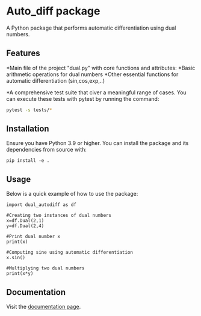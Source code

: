 # Auto_diff package 

A Python package that performs automatic differentiation using dual numbers.

## Features

*Main file of the project "dual.py" with core functions and attributes:
    *Basic arithmetic operations for dual numbers
    *Other essential functions for automatic differentiation (sin,cos,exp,..)

*A comprehensive test suite that civer a meaningful range of cases. You can execute these tests with pytest by running the command:

```bash
pytest -s tests/*
```

## Installation

Ensure you have Python 3.9 or higher. 
You can install the package and its dependencies from source with:

```
pip install -e .
```

## Usage
Below is a quick example of how to use the package:

```
import dual_autodiff as df

#Creating two instances of dual numbers
x=df.Dual(2,1)
y=df.Dual(2,4)

#Print dual number x
print(x)

#Computing sine using automatic differentiation
x.sin()

#Multiplying two dual numbers
print(x*y)
```

## Documentation

Visit the [documentation page](https://your-readthedocs-url-here).

